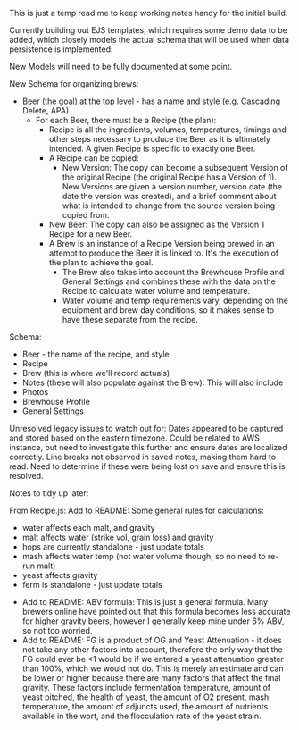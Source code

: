 This is just a temp read me to keep working notes handy for the initial build.

Currently building out EJS templates, which requires some demo data to be added, which closely models the actual schema that will be used when data persistence is implemented:

New Models will need to be fully documented at some point.

New Schema for organizing brews:
-   Beer (the goal) at the top level - has a name and style (e.g. Cascading Delete, APA)
    -   For each Beer, there must be a Recipe (the plan):
        -   Recipe is all the ingredients, volumes, temperatures, timings and other steps necessary to produce the Beer as it is ultimately intended. A given Recipe is specific to exactly one Beer.
        -   A Recipe can be copied:
            -   New Version: The copy can become a subsequent Version of the original Recipe (the original Recipe has a Version of 1).
            New Versions are given a version number, version date (the date the version was created), and a brief comment about what is intended to change from the source version being copied from.
        -   New Beer: The copy can also be assigned as the Version 1 Recipe for a new Beer.
        -   A Brew is an instance of a Recipe Version being brewed in an attempt to produce the Beer it is linked to. It's the execution of the plan to achieve the goal. 
            -   The Brew also takes into account the Brewhouse Profile and General Settings and combines these with the data on the Recipe to calculate water volume and temperature. 
            -   Water volume and temp requirements vary, depending on the equipment and brew day conditions, so it makes sense to have these separate from the recipe.

Schema:
- Beer - the name of the recipe, and style
- Recipe
- Brew (this is where we'll record actuals)
- Notes (these will also populate against the Brew). This will also include 
- Photos
- Brewhouse Profile
- General Settings


Unresolved legacy issues to watch out for:
Dates appeared to be captured and stored based on the eastern timezone. Could be related to AWS instance, but need to investigate this further and ensure dates are localized correctly.
Line breaks not observed in saved notes, making them hard to read. Need to determine if these were being lost on save and ensure this is resolved.

Notes to tidy up later:

From Recipe.js:
Add to README: Some general rules for calculations:
- water affects each malt, and gravity
- malt affects water (strike vol, grain loss) and gravity
- hops are currently standalone - just update totals
- mash affects water temp (not water volume though, so no need to re-run malt)
- yeast affects gravity
- ferm is standalone - just update totals

+ Add to README: ABV formula: This is just a general formula. Many brewers online have pointed out that this formula becomes less accurate for higher gravity beers, however I generally keep mine under 6% ABV, so not too worried.
+ Add to README: FG is a product of OG and Yeast Attenuation - it does not take any other factors into account, therefore the only way that the FG could ever be <1 would be if we entered a yeast attenuation greater than 100%, which we would not do. 
This is merely an estimate and can be lower or higher because there are many factors that affect the final gravity. These factors include fermentation temperature, amount of yeast pitched, the health of yeast, the amount of O2 present, mash temperature, the amount of adjuncts used, the amount of nutrients available in the wort, and the flocculation rate of the yeast strain.
